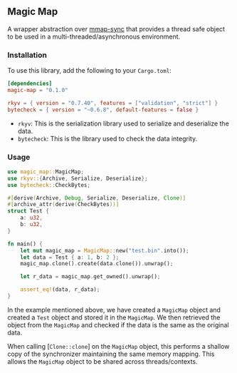 ## Magic Map

A wrapper abstraction over [mmap-sync](https://github.com/cloudflare/mmap-sync) that provides a thread safe object to be used in a multi-threaded/asynchronous environment.

### Installation

To use this library, add the following to your `Cargo.toml`:

```toml
[dependencies]
magic-map = "0.1.0"

rkyv = { version = "0.7.40", features = ["validation", "strict"] }
bytecheck = { version = "~0.6.8", default-features = false }
```

- `rkyv`: This is the serialization library used to serialize and deserialize the data.
- `bytecheck`: This is the library used to check the data integrity.

### Usage

```rust
use magic_map::MagicMap;
use rkyv::{Archive, Serialize, Deserialize};
use bytecheck::CheckBytes;

#[derive(Archive, Debug, Serialize, Deserialize, Clone)]
#[archive_attr(derive(CheckBytes))]
struct Test {
    a: u32,
    b: u32,
}

fn main() {
    let mut magic_map = MagicMap::new("test.bin".into());
    let data = Test { a: 1, b: 2 };
    magic_map.clone().create(data.clone()).unwrap();

    let r_data = magic_map.get_owned().unwrap();

    assert_eq!(data, r_data);
}
```

In the example mentioned above, we have created a `MagicMap` object and created a `Test` object and stored it in the `MagicMap`. We then retrieved the object from the `MagicMap` and checked if the data is the same as the original data.

When calling [`Clone::clone`] on the `MagicMap` object, this performs a shallow copy of the synchronizer maintaining the same memory mapping. This allows the `MagicMap` object to be shared across threads/contexts.


